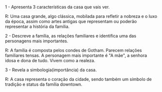 1 - Apresenta 3 características da casa que vais ver.

R: Uma casa grande, algo clássica, mobilada para refletir a nobreza e o luxo da época, assim como artes antigas que representam ou poderão representar a história da família.

2 - Descreve a família, as relações familiares e identifica uma das personagens mais importantes.

R: A família é composta pelos condes de Gotham. Parecem relações familiares tensas.
A personagem mais importante é "A mãe", a senhora idosa e dona de tudo. Vivem como a realeza.

3 - Revela a simbologia(importância) da casa.

R: A casa representa o coração da cidade, sendo também um símbolo de tradição e status da família downtown.